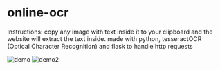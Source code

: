 # online-ocr
Instructions: copy any image with text inside it to your clipboard and the website will extract the text inside. made with python, tesseractOCR (Optical Character Recognition) and flask to handle http requests

![demo](https://media.giphy.com/media/1X0pYmdTpBhzLreI0B/source.gif)
![demo2](https://media.giphy.com/media/cGd3NE167XlmTNWs0h/source.gif)
<!-- ![demo2](https://media.giphy.com/media/cGd3NE167XlmTNWs0h/source.gif) -->
